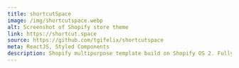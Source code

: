```yaml
---
title: shortcutSpace
image: /img/shortcutspace.webp
alt: Screenshot of Shopify store theme
link: https://shortcut.space
source: https://github.com/tgifelix/shortcutspace
meta: ReactJS, Styled Components
description: Shopify multipurpose template build on Shopify OS 2. Fully customizable sections and blocks. [Work in progress]
---
```

